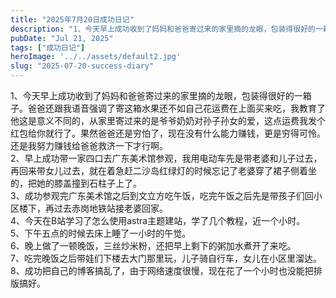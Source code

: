 ```yaml
---
title: "2025年7月20日成功日记"
description: "1、今天早上成功收到了妈妈和爸爸寄过来的家里摘的龙眼，包装得很好的一箱子。爸爸还跟我语音强调了寄这箱水果还不如 [&hellip;]"
pubDate: "Jul 21, 2025"
tags: ["成功日记"]
heroImage: '../../assets/default2.jpg'
slug: "2025-07-20-success-diary"
---
```


1、今天早上成功收到了妈妈和爸爸寄过来的家里摘的龙眼，包装得很好的一箱子。爸爸还跟我语音强调了寄这箱水果还不如自己花运费在上面买来吃，我教育了他这是意义不同的，从家里寄过来的是爷爷奶奶对孙子孙女的爱，这点运费我发个红包给你就行了。果然爸爸还是穷怕了，现在没有什么能力赚钱，更是穷得可怜。还是我努力赚钱给爸爸救济一下才行啊。  
2、早上成功带一家四口去广东美术馆参观，我用电动车先是带老婆和儿子过去，再回来带女儿过去，就在着急赶二沙岛红绿灯的时候忘记了老婆穿了裙子侧着坐的，把她的膝盖撞到石柱子上了。  
3、成功参观完广东美术馆之后到文立方吃午饭，吃完午饭之后先是带孩子们回小区楼下，再过去赤岗地铁站接老婆回家。  
4、今天在B站学习了怎么使用astra主题建站，学了几个教程，近一个小时。  
5、下午五点的时候去床上睡了一小时的午觉。  
6、晚上做了一顿晚饭，三丝炒米粉，还把早上剩下的粥加水煮开了来吃。  
7、吃完晚饭之后带娃们下楼去大门那里玩，儿子骑自行车，女儿在小区里溜达。  
8、成功把自己的博客搞乱了，由于网络速度很慢，现在花了一个小时也没能把排版搞好。